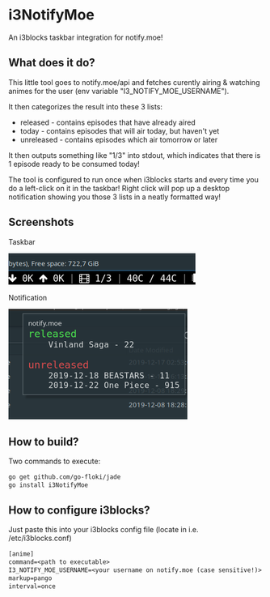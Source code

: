 # i3NotifyMoe
An i3blocks taskbar integration for notify.moe!

## What does it do?
This little tool goes to notify.moe/api and fetches curently airing & watching animes for the user (env variable "I3_NOTIFY_MOE_USERNAME").

It then categorizes the result into these 3 lists:
- released - contains episodes that have already aired
- today - contains episodes that will air today, but haven't yet
- unreleased - contains episodes which air tomorrow or later

It then outputs something like "1/3" into stdout, which indicates that there is 1 episode ready to be consumed today!

The tool is configured to run once when i3blocks starts and every time you do a left-click on it in the taskbar!
Right click will pop up a desktop notification showing you those 3 lists in a neatly formatted way!

## Screenshots
Taskbar

![taskbar](https://github.com/aphton/i3NotifyMoe/blob/master/screenshot-1-taskbar.png)

Notification

![notification](https://github.com/aphton/i3NotifyMoe/blob/master/screenshot-2-desktop-notification.png)


## How to build?
Two commands to execute:

    go get github.com/go-floki/jade
    go install i3NotifyMoe
    
## How to configure i3blocks?
Just paste this into your i3blocks config file (locate in i.e. /etc/i3blocks.conf)

    [anime]
    command=<path to executable>
    I3_NOTIFY_MOE_USERNAME=<your username on notify.moe (case sensitive!)>
    markup=pango
    interval=once
